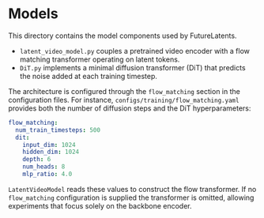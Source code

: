 # Models

This directory contains the model components used by FutureLatents.

- `latent_video_model.py` couples a pretrained video encoder with a
  flow matching transformer operating on latent tokens.
- `DiT.py` implements a minimal diffusion transformer (DiT) that predicts
  the noise added at each training timestep.

The architecture is configured through the `flow_matching` section in the
configuration files.  For instance, `configs/training/flow_matching.yaml`
provides both the number of diffusion steps and the DiT hyperparameters:

```yaml
flow_matching:
  num_train_timesteps: 500
  dit:
    input_dim: 1024
    hidden_dim: 1024
    depth: 6
    num_heads: 8
    mlp_ratio: 4.0
```

`LatentVideoModel` reads these values to construct the flow transformer.  If no
`flow_matching` configuration is supplied the transformer is omitted, allowing
experiments that focus solely on the backbone encoder.
